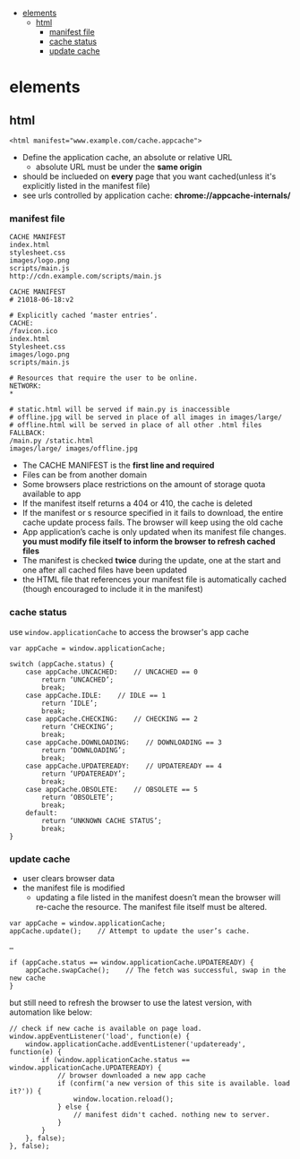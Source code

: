 
- [elements](#elements)
    - [html](#html)
        - [manifest file](#manifest-file)
        - [cache status](#cache-status)
        - [update cache](#update-cache)


# elements

## html

```
<html manifest="www.example.com/cache.appcache">
````
* Define the application cache, an absolute or relative URL
    * absolute URL must be under the <b>same origin</b>
* should be inclueded on <b>every</b> page that you want cached(unless it's explicitly listed in the manifest file)
* see urls controlled by application cache: __chrome://appcache-internals/__
### manifest file

```
CACHE MANIFEST
index.html
stylesheet.css
images/logo.png
scripts/main.js
http://cdn.example.com/scripts/main.js
```

```
CACHE MANIFEST
# 21018-06-18:v2

# Explicitly cached ‘master entries’.
CACHE:
/favicon.ico
index.html
Stylesheet.css
images/logo.png
scripts/main.js

# Resources that require the user to be online.
NETWORK:
*

# static.html will be served if main.py is inaccessible
# offline.jpg will be served in place of all images in images/large/
# offline.html will be served in place of all other .html files
FALLBACK:
/main.py /static.html
images/large/ images/offline.jpg
```
* The CACHE MANIFEST is the <b>first line and required</b>
* Files can be from another domain
* Some browsers place restrictions on the amount of storage quota available to app
* If the manifest itself returns a 404 or 410, the cache is deleted
* If the manifest or s resource specified in it fails to download, the entire cache update process  fails. The browser will keep using the old cache
* App application’s cache is only updated when its manifest file changes. __you must modify file itself to inform the browser to refresh cached files__
* The manifest is checked <b>twice</b> during the update, one at the start and one after all cached files have been updated
* the HTML file that references your manifest file is automatically cached (though encouraged to include it in the manifest)

### cache status
use ```window.applicationCache``` to access the browser's app cache
```
var appCache = window.applicationCache;

switch (appCache.status) {
    case appCache.UNCACHED:    // UNCACHED == 0
        return ‘UNCACHED’;
        break;
    case appCache.IDLE:    // IDLE == 1
        return ‘IDLE’;
        break;
    case appCache.CHECKING:    // CHECKING == 2
        return ‘CHECKING’;
        break;
    case appCache.DOWNLOADING:    // DOWNLOADING == 3
        return ‘DOWNLOADING’;
        break;
    case appCache.UPDATEREADY:    // UPDATEREADY == 4
        return ‘UPDATEREADY’;
        break;
    case appCache.OBSOLETE:    // OBSOLETE == 5
        return ‘OBSOLETE’;
        break;
    default:
        return ‘UNKNOWN CACHE STATUS’;
        break;
}
```

### update cache
* user clears browser data
* the manifest file is modified
    * updating a file listed in the manifest doesn’t mean the browser will re-cache the resource. The manifest file itself must be altered.
```
var appCache = window.applicationCache;
appCache.update();    // Attempt to update the user’s cache.

…

if (appCache.status == window.applicationCache.UPDATEREADY) {
    appCache.swapCache();    // The fetch was successful, swap in the new cache
}
```
but still need to refresh the browser to use the latest version, with automation like below:
```
// check if new cache is available on page load.
window.appEventListener('load', function(e) {
    window.applicationCache.addEventListener('updateready', function(e) {
        if (window.applicationCache.status == window.applicationCache.UPDATEREADY) {
            // browser downloaded a new app cache
            if (confirm('a new version of this site is available. load it?')) {
                window.location.reload();
            } else {
                // manifest didn't cached. nothing new to server.
            }
        }
    }, false);
}, false);
```
